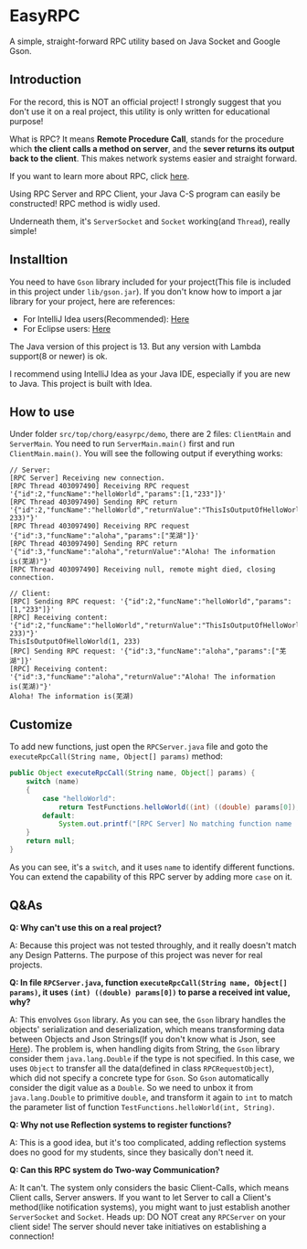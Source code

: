 # EasyRPC
A simple, straight-forward RPC utility based on Java Socket and Google Gson.

## Introduction
For the record, this is NOT an official project! I strongly suggest that you don't use it on a real project, this utility is only written for educational purpose!

What is RPC? It means **Remote Procedure Call**, stands for the procedure which **the client calls a method on server**, and the **sever returns its output back to the client**. This makes network systems easier and straight forward.

If you want to learn more about RPC, click [here](https://baike.baidu.com/item/远程过程调用/7854346?fromtitle=RPC&fromid=609861&fr=aladdin).

Using RPC Server and RPC Client, your Java C-S program can easily be constructed! RPC method is widly used.

Underneath them, it's `ServerSocket` and `Socket` working(and `Thread`), really simple!

## Installtion
You need to have `Gson` library included for your project(This file is included in this project under `lib/gson.jar`). If you don't know how to import a jar library for your project, here are references:
- For IntelliJ Idea users(Recommended): [Here](https://jingyan.baidu.com/article/ff42efa9f8161bc19e220225.html)
- For Eclipse users: [Here](https://blog.csdn.net/qq_21808961/article/details/81215590)

The Java version of this project is 13. But any version with Lambda support(8 or newer) is ok.

I recommend using IntelliJ Idea as your Java IDE, especially if you are new to Java. This project is built with Idea.

## How to use
Under folder `src/top/chorg/easyrpc/demo`, there are 2 files: `ClientMain` and `ServerMain`. You need to run `ServerMain.main()` first and run `ClientMain.main()`. You will see the following output if everything works:

```
// Server:
[RPC Server] Receiving new connection.
[RPC Thread 403097490] Receiving RPC request '{"id":2,"funcName":"helloWorld","params":[1,"233"]}'
[RPC Thread 403097490] Sending RPC return '{"id":2,"funcName":"helloWorld","returnValue":"ThisIsOutputOfHelloWorld(1, 233)"}'
[RPC Thread 403097490] Receiving RPC request '{"id":3,"funcName":"aloha","params":["芜湖"]}'
[RPC Thread 403097490] Sending RPC return '{"id":3,"funcName":"aloha","returnValue":"Aloha! The information is(芜湖)"}'
[RPC Thread 403097490] Receiving null, remote might died, closing connection.

// Client:
[RPC] Sending RPC request: '{"id":2,"funcName":"helloWorld","params":[1,"233"]}'
[RPC] Receiving content: '{"id":2,"funcName":"helloWorld","returnValue":"ThisIsOutputOfHelloWorld(1, 233)"}'
ThisIsOutputOfHelloWorld(1, 233)
[RPC] Sending RPC request: '{"id":3,"funcName":"aloha","params":["芜湖"]}'
[RPC] Receiving content: '{"id":3,"funcName":"aloha","returnValue":"Aloha! The information is(芜湖)"}'
Aloha! The information is(芜湖)
```

## Customize
To add new functions, just open the `RPCServer.java` file and goto the `executeRpcCall(String name, Object[] params)` method:

```java
public Object executeRpcCall(String name, Object[] params) {
    switch (name)
    {
        case "helloWorld":
            return TestFunctions.helloWorld((int) ((double) params[0]), (String) params[1]);
        default:
            System.out.printf("[RPC Server] No matching function name '%s'.\n", name);
    }
    return null;
}
```

As you can see, it's a `switch`, and it uses `name` to identify different functions. You can extend the capability of this RPC server by adding more `case` on it.

## Q&As
**Q: Why can't use this on a real project?**

A: Because this project was not tested throughly, and it really doesn't match any Design Patterns. The purpose of this project was never for real projects.

**Q: In file `RPCServer.java`, function `executeRpcCall(String name, Object[] params)`, it uses `(int) ((double) params[0])` to parse a received int value, why?**

A: This envolves `Gson` library. As you can see, the `Gson` library handles the objects' serialization and deserialization, which means transforming data between Objects and Json Strings(If you don't know what is Json, see [Here](https://www.runoob.com/json/json-tutorial.html)). The problem is, when handling digits from String, the `Gson` library consider them `java.lang.Double` if the type is not specified. In this case, we uses `Object` to transfer all the data(defined in class `RPCRequestObject`), which did not specify a concrete type for `Gson`. So `Gson` automatically consider the digit value as a `Double`. So we need to unbox it from `java.lang.Double` to primitive `double`, and transform it again to `int` to match the parameter list of function `TestFunctions.helloWorld(int, String)`.

**Q: Why not use Reflection systems to register functions?**

A: This is a good idea, but it's too complicated, adding reflection systems does no good for my students, since they basically don't need it.

**Q: Can this RPC system do Two-way Communication?**

A: It can't. The system only considers the basic Client-Calls, which means Client calls, Server answers. If you want to let Server to call a Client's method(like notification systems), you might want to just establish another `ServerSocket` and `Socket`. Heads up: DO NOT creat any `RPCServer` on your client side! The server should never take initiatives on establishing a connection!
